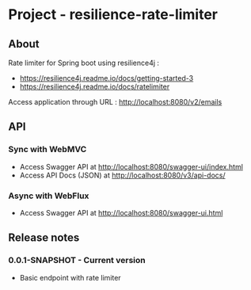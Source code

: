 # Project - resilience-rate-limiter

## About

Rate limiter for Spring boot using resilience4j :

* https://resilience4j.readme.io/docs/getting-started-3
* https://resilience4j.readme.io/docs/ratelimiter

Access application through URL : [http://localhost:8080/v2/emails](http://localhost:8080/v2/emails)

## API

### Sync with WebMVC

* Access Swagger API at [http://localhost:8080/swagger-ui/index.html](http://localhost:8080/swagger-ui/index.html)
* Access API Docs (JSON) at [http://localhost:8080/v3/api-docs/](http://localhost:8080/v3/api-docs/)

### Async with WebFlux

* Access Swagger API at [http://localhost:8080/swagger-ui.html](http://localhost:8080/swagger-ui.html)

## Release notes

### 0.0.1-SNAPSHOT - Current version

* Basic endpoint with rate limiter
